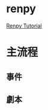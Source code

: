 # renpy

[Renpy Tutorial](https://www.bianalyst-gt.com/post/renpy-tutorial-for-beginners)

# 主流程

## 事件

## 劇本
